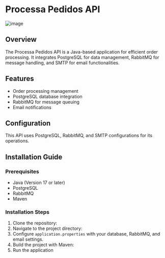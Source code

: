 # Processa Pedidos API

![image](https://github.com/kelsonvictr/processa_pedidos/assets/54041512/8928cc5b-5293-4e06-8ca0-04ad349c8509)

## Overview
The Processa Pedidos API is a Java-based application for efficient order processing. It integrates PostgreSQL for data management, RabbitMQ for message handling, and SMTP for email functionalities.

## Features
- Order processing management
- PostgreSQL database integration
- RabbitMQ for message queuing
- Email notifications

## Configuration
This API uses PostgreSQL, RabbitMQ, and SMTP configurations for its operations.

## Installation Guide

### Prerequisites
- Java (Version 17 or later)
- PostgreSQL 
- RabbitMQ 
- Maven

### Installation Steps
1. Clone the repository:
2. Navigate to the project directory:
3. Configure `application.properties` with your database, RabbitMQ, and email settings.
4. Build the project with Maven:
5. Run the application

